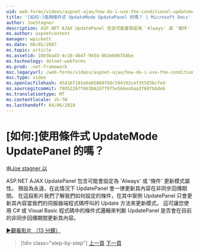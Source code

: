 ```yaml
---
uid: web-forms/videos/aspnet-ajax/how-do-i-use-the-conditional-updatemode-of-the-updatepanel
title: '[如何:]使用條件式 UpdateMode UpdatePanel 的嗎？ | Microsoft Docs'
author: JoeStagner
description: ASP.NET AJAX UpdatePanel 包含可能會設定為 'Always' 或 '條件' 更新模式屬性。 預設值一定是在此情況下 UpdatePan...
ms.author: aspnetcontent
manager: wpickett
ms.date: 08/01/2007
ms.topic: article
ms.assetid: 10b5bad3-4c18-464f-9454-0b3e60b7b8be
ms.technology: dotnet-webforms
ms.prod: .net-framework
msc.legacyurl: /web-forms/videos/aspnet-ajax/how-do-i-use-the-conditional-updatemode-of-the-updatepanel
msc.type: video
ms.openlocfilehash: 45416f101e6e85060f68c594192cef35503bcfed
ms.sourcegitcommit: f8852267f463b62d7f975e56bea9aa3f68fbbdeb
ms.translationtype: MT
ms.contentlocale: zh-TW
ms.lasthandoff: 04/06/2018
---
```

<a name="how-do-i-use-the-conditional-updatemode-of-the-updatepanel"></a>[如何:]使用條件式 UpdateMode UpdatePanel 的嗎？
====================
由[Joe stagner 以](https://github.com/JoeStagner)

ASP.NET AJAX UpdatePanel 包含可能會設定為 'Always' 或 '條件' 更新模式屬性。 預設為永遠，在此情況下 UpdatePanel 會一律更新其內容在非同步回傳期間。 在這段影片我們了解我們如何設定的條件，在其中案例 UpdatePanel 只會更新其內容當我們的伺服器端程式碼呼叫的 Update 方法來更新模式。 這可讓您使用 C# 或 Visual Basic 程式碼中的條件式邏輯來判斷 UpdatePanel 是否會在目前的非同步回傳期間更新其內容。

[&#9654;觀看影片 （13 分鐘）](https://channel9.msdn.com/Blogs/ASP-NET-Site-Videos/how-do-i-use-the-conditional-updatemode-of-the-updatepanel)

> [!div class="step-by-step"]
> [上一頁](how-do-i-determine-whether-an-asynchronous-postback-has-occurred.md)
> [下一頁](how-do-i-implement-the-persistent-communications-pattern-with-the-updatepanel.md)

